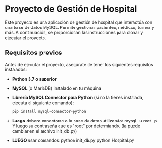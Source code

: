 # Proyecto de Gestión de Hospital

Este proyecto es una aplicación de gestión de hospital que interactúa con una base de datos MySQL. Permite gestionar pacientes, médicos, turnos y más. A continuación, se proporcionan las instrucciones para clonar y ejecutar el proyecto.

## Requisitos previos

Antes de ejecutar el proyecto, asegúrate de tener los siguientes requisitos instalados:

- **Python 3.7 o superior**
- **MySQL** (o MariaDB) instalado en tu máquina
- **Librería MySQL Connector para Python** (si no la tienes instalada, ejecuta el siguiente comando):

  ```bash
  pip install mysql-connector-python

  ```

- **Luego** debera conectarse a la base de datos utilizando:
  mysql -u root -p
  Y luego su contraseña que es "root" por determiando. (la puede cambiar en el archivo init_db.py)

- **LUEGO** usar comandos:
  python init_db.py
  python Hospital.py
